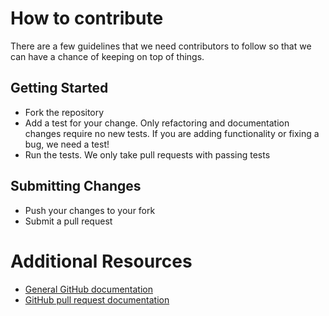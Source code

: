 # How to contribute

There are a few guidelines that we need contributors to follow so that we can have a chance of keeping on
top of things.

## Getting Started

* Fork the repository
* Add a test for your change. Only refactoring and documentation changes require no new tests. If you are adding functionality or fixing a bug, we need a test!
* Run the tests. We only take pull requests with passing tests

## Submitting Changes

* Push your changes to your fork
* Submit a pull request

# Additional Resources

* [General GitHub documentation](http://help.github.com/)
* [GitHub pull request documentation](http://help.github.com/send-pull-requests/)
